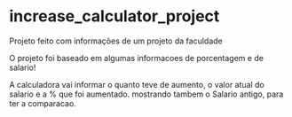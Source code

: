 # increase_calculator_project
Projeto feito com informações  de um projeto da faculdade

O projeto foi baseado em algumas informacoes de porcentagem e de salario! 

A calculadora vai informar o quanto teve de aumento, o valor atual do salario e a % que foi aumentado.
mostrando tambem o Salario antigo, para ter a comparacao.
